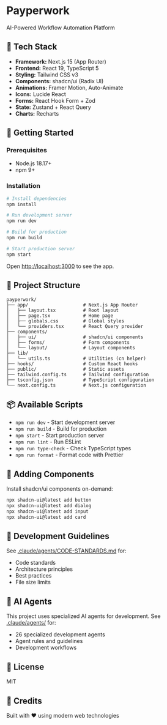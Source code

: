 # Payperwork

AI-Powered Workflow Automation Platform

## 🚀 Tech Stack

- **Framework:** Next.js 15 (App Router)
- **Frontend:** React 19, TypeScript 5
- **Styling:** Tailwind CSS v3
- **Components:** shadcn/ui (Radix UI)
- **Animations:** Framer Motion, Auto-Animate
- **Icons:** Lucide React
- **Forms:** React Hook Form + Zod
- **State:** Zustand + React Query
- **Charts:** Recharts

## 🏃 Getting Started

### Prerequisites

- Node.js 18.17+
- npm 9+

### Installation

```bash
# Install dependencies
npm install

# Run development server
npm run dev

# Build for production
npm run build

# Start production server
npm start
```

Open [http://localhost:3000](http://localhost:3000) to see the app.

## 📁 Project Structure

```
payperwork/
├── app/                    # Next.js App Router
│   ├── layout.tsx          # Root layout
│   ├── page.tsx            # Home page
│   ├── globals.css         # Global styles
│   └── providers.tsx       # React Query provider
├── components/
│   ├── ui/                 # shadcn/ui components
│   ├── forms/              # Form components
│   └── layout/             # Layout components
├── lib/
│   └── utils.ts            # Utilities (cn helper)
├── hooks/                  # Custom React hooks
├── public/                 # Static assets
├── tailwind.config.ts      # Tailwind configuration
├── tsconfig.json           # TypeScript configuration
└── next.config.ts          # Next.js configuration
```

## 📦 Available Scripts

- `npm run dev` - Start development server
- `npm run build` - Build for production
- `npm start` - Start production server
- `npm run lint` - Run ESLint
- `npm run type-check` - Check TypeScript types
- `npm run format` - Format code with Prettier

## 🎨 Adding Components

Install shadcn/ui components on-demand:

```bash
npx shadcn-ui@latest add button
npx shadcn-ui@latest add dialog
npx shadcn-ui@latest add input
npx shadcn-ui@latest add card
```

## 📝 Development Guidelines

See [.claude/agents/CODE-STANDARDS.md](.claude/agents/CODE-STANDARDS.md) for:
- Code standards
- Architecture principles
- Best practices
- File size limits

## 🤖 AI Agents

This project uses specialized AI agents for development. See [.claude/agents/](.claude/agents/) for:
- 26 specialized development agents
- Agent rules and guidelines
- Development workflows

## 📄 License

MIT

## 🙏 Credits

Built with ❤️ using modern web technologies
